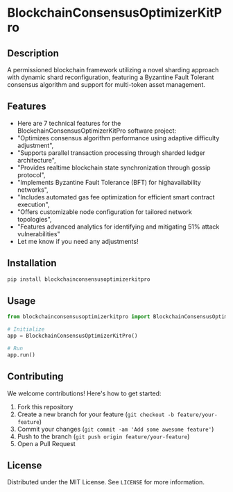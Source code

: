 # BlockchainConsensusOptimizerKitPro

## Description

A permissioned blockchain framework utilizing a novel sharding approach with dynamic shard reconfiguration, featuring a Byzantine Fault Tolerant consensus algorithm and support for multi-token asset management.

## Features

- Here are 7 technical features for the BlockchainConsensusOptimizerKitPro software project:
- "Optimizes consensus algorithm performance using adaptive difficulty adjustment",
- "Supports parallel transaction processing through sharded ledger architecture",
- "Provides realtime blockchain state synchronization through gossip protocol",
- "Implements Byzantine Fault Tolerance (BFT) for highavailability networks",
- "Includes automated gas fee optimization for efficient smart contract execution",
- "Offers customizable node configuration for tailored network topologies",
- "Features advanced analytics for identifying and mitigating 51% attack vulnerabilities"
- Let me know if you need any adjustments!
## Installation

```bash
pip install blockchainconsensusoptimizerkitpro
```

## Usage

```python
from blockchainconsensusoptimizerkitpro import BlockchainConsensusOptimizerKitPro

# Initialize
app = BlockchainConsensusOptimizerKitPro()

# Run
app.run()
```

## Contributing

We welcome contributions! Here's how to get started:

1. Fork this repository
2. Create a new branch for your feature (`git checkout -b feature/your-feature`)
3. Commit your changes (`git commit -am 'Add some awesome feature'`)
4. Push to the branch (`git push origin feature/your-feature`)
5. Open a Pull Request

## License

Distributed under the MIT License. See `LICENSE` for more information.
